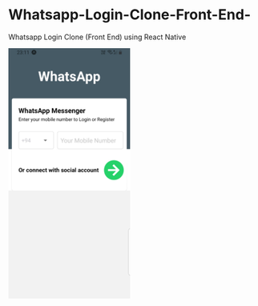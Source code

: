 # Whatsapp-Login-Clone-Front-End-
Whatsapp Login Clone (Front End) using React Native

<img src="images/HomeScreen.jpeg" height="500">
